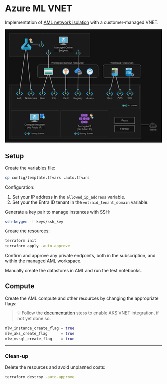 # Azure ML VNET

Implementation of [AML network isolation][1] with a customer-managed VNET.

<img src=".assets/aml.png" />

## Setup

Create the variables file:

```sh
cp config/template.tfvars .auto.tfvars
```

Configuration:

1. Set your IP address in the `allowed_ip_address` variable.
2. Set your the Entra ID tenant in the  `entraid_tenant_domain` variable.

Generate a key pair to manage instances with SSH:

```sh
ssh-keygen -f keys/ssh_key
```

Create the resources:

```sh
terraform init
terraform apply -auto-approve
```

Confirm and approve any private endpoints, both in the subscription, and within the managed AML workspace.

Manually create the datastores in AML and run the test notebooks.

## Compute

Create the AML compute and other resources by changing the appropriate flags:

> 💡 Follow the [documentation][2] steps to enable AKS VNET integration, if not yet done so.

```terraform
mlw_instance_create_flag = true
mlw_aks_create_flag      = true
mlw_mssql_create_flag    = true
```

---

### Clean-up

Delete the resources and avoid unplanned costs:

```sh
terraform destroy -auto-approve
```

[1]: https://learn.microsoft.com/en-us/azure/machine-learning/how-to-network-isolation-planning?view=azureml-api-2#recommended-architecture-use-your-azure-vnet
[2]: https://learn.microsoft.com/en-us/azure/aks/api-server-vnet-integration
